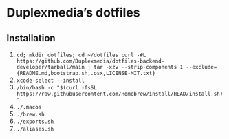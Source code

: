 # Duplexmedia’s dotfiles

## Installation
1. `cd; mkdir dotfiles; cd ~/dotfiles curl -#L https://github.com/Duplexmedia/dotfiles-backend-developer/tarball/main | tar -xzv --strip-components 1 --exclude={README.md,bootstrap.sh,.osx,LICENSE-MIT.txt}`
2. `xcode-select --install`
3. `/bin/bash -c "$(curl -fsSL https://raw.githubusercontent.com/Homebrew/install/HEAD/install.sh)"`
4. `./.macos`
5. `./brew.sh`
6. `./exports.sh`
6. `./aliases.sh`
